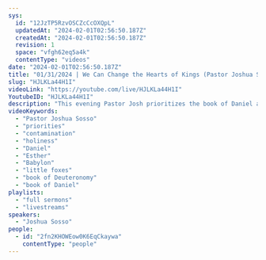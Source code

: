 ```yaml
---
sys:
  id: "12JzTP5RzvOSCZcCcOXQpL"
  updatedAt: "2024-02-01T02:56:50.187Z"
  createdAt: "2024-02-01T02:56:50.187Z"
  revision: 1
  space: "vfgh62eq5a4k"
  contentType: "videos"
date: "2024-02-01T02:56:50.187Z"
title: "01/31/2024 | We Can Change the Hearts of Kings (Pastor Joshua Sosso)"
slug: "HJLKLa44H1I"
videoLink: "https://youtube.com/live/HJLKLa44H1I"
YoutubeID: "HJLKLa44H1I"
description: "This evening Pastor Josh prioritizes the book of Daniel and how God exalted him to change the world. When Daniel was chosen, he chose to prioritize God instead of following the king's orders. Daniel was the cream of the crop because he didn't compromise. He was labeled as ten times smarter than everyone, because of the wisdom of God. The same thing can happen now during this time. If we focus on God and remain blameless from the ways of the world, God can use us to turn the hearts of nations. Daniel changed the heart of two separate kings because of his faithfulness. We can do great works being led by the Holy Spirit. Like Daniel, make God the highest priority in your life and he can use you mightily. This sermon was delivered at Freedom Fellowship Church International in San Antonio, TX.\n"
videoKeywords:
  - "Pastor Joshua Sosso"
  - "priorities"
  - "contamination"
  - "holiness"
  - "Daniel"
  - "Esther"
  - "Babylon"
  - "little foxes"
  - "book of Deuteronomy"
  - "book of Daniel"
playlists:
  - "full sermons"
  - "livestreams"
speakers:
  - "Joshua Sosso"
people:
  - id: "2fn2KHOWEow0K6EqCkaywa"
    contentType: "people"
---
```

